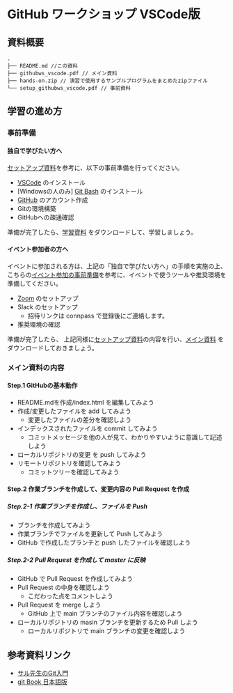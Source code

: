 # GitHub ワークショップ VSCode版

## 資料概要

```
.
├── README.md //この資料
├── githubws_vscode.pdf // メイン資料
├── hands-on.zip // 演習で使用するサンプルプログラムをまとめたzipファイル
└── setup_githubws_vscode.pdf // 事前資料

```

## 学習の進め方

### 事前準備

#### 独自で学びたい方へ

[セットアップ資料](./setup_githubws_vscode.pdf)を参考に、以下の事前準備を行ってください。

- [VSCode](https://code.visualstudio.com/download) のインストール
- [Windowsの人のみ] [Git Bash](https://gitforwindows.org/) のインストール
- [GitHub](https://github.co.jp/) のアカウント作成
- Gitの環境構築
- GitHubへの疎通確認

準備が完了したら、[学習資料](./githubws_vscode.pdf) をダウンロードして、学習しましょう。


#### イベント参加者の方へ

イベントに参加される方は、上記の「独自で学びたい方へ」の手順を実施の上、こちらの[イベント参加の事前準備](https://github.com/hackujp/setup_for_event/blob/main/setup_tools_for_event.pdf)を参考に、イベントで使うツールや推奨環境を準備してください。

- [Zoom](https://zoom.us/) のセットアップ
- Slack のセットアップ
  - 招待リンクは connpass で登録後にご連絡します。
- 推奨環境の確認

準備が完了したら、
上記同様に[セットアップ資料](./setup_githubws_vscode.pdf)の内容を行い、[メイン資料](./githubws_vscode.pdf) をダウンロードしておきましょう。

### メイン資料の内容

#### Step.1 GitHubの基本動作

- README.mdを作成/index.html を編集してみよう
- 作成/変更したファイルを add してみよう
	- 変更したファイルの差分を確認しよう
- インデックスされたファイルを commit してみよう
	- コミットメッセージを他の人が見て、わかりやすいように意識して記述しよう
- ローカルリポジトリの変更 を push してみよう
- リモートリポジトリを確認してみよう
	- コミットツリーを確認してみよう

#### Step.2 作業ブランチを作成して、変更内容の Pull Request を作成

##### Step.2-1 作業ブランチを作成し、ファイルを Push
- ブランチを作成してみよう
- 作業ブランチでファイルを更新して Push してみよう
- GitHub で作成したブランチと push したファイルを確認しよう
 
##### Step.2-2 Pull Request を作成して master に反映
- GitHub で Pull Request を作成してみよう
- Pull Request の中身を確認しよう
	- こだわった点をコメントしよう
- Pull Request を merge しよう
	- GitHub 上で main ブランチのファイル内容を確認しよう
- ローカルリポジトリの masin ブランチを更新するため Pull しよう
	- ローカルリポジトリで main ブランチの変更を確認しよう

## 参考資料リンク
- [サル先生のGit入門](https://backlog.com/ja/git-tutorial/)
- [git Book 日本語版](https://git-scm.com/book/ja/v2)

